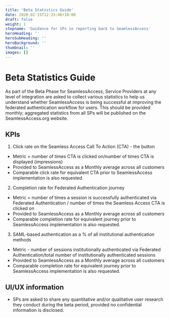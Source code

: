 ```yaml
---
title: 'Beta Statistics Guide'
date: 2020-02-15T12:33:46+10:00
draft: false
weight: 1
stepname: 'Guidance for SPs in reporting back to SeamlessAccess'
heroHeading: ''
heroSubHeading: ''
heroBackground: ''
thumbnail: ''
images: []
---
```

# Beta Statistics Guide

As part of the Beta Phase for SeamlessAccess, Service Providers at any level of integration are asked to collect various statistics to help us understand whether SeamlessAccess is being successful at improving the federated authentication workflow for users. This should be provided monthly; aggregated statistics from all SPs will be published on the SeamlessAccess.org website.

## KPIs
1. Click rate on the Seamless Access Call To Action (CTA)  - the button
  * Metric = number of times CTA is clicked on/number of times CTA is displayed (impressions)
  * Provided to SeamlessAccess as a Monthly average across all customers
  * Comparable click rate for equivalent CTA prior to SeamlessAccess implementation is also requested.
2. Completion rate for Federated Authentication journey
  * Metric = number of times a session is successfully authenticated via Federated Authentication / number of times the Seamless Access CTA is clicked on
  * Provided to SeamlessAccess as a Monthly average across all customers
  * Comparable completion rate for equivalent journey prior to SeamlessAccess implementation is also requested.
3. SAML-based authentication as a % of all institutional authentication methods  
  * Metric - number of sessions institutionally authenticated via Federated Authentication/total number of institutionally authenticated sessions
  * Provided to SeamlessAccess as a Monthly average across all customers
  * Comparable completion rate for equivalent journey prior to SeamlessAccess implementation is also requested.

## UI/UX information
* SPs are asked to share any quantitative and/or qualitative user research they conduct during the beta period, provided no confidential information is disclosed. 
